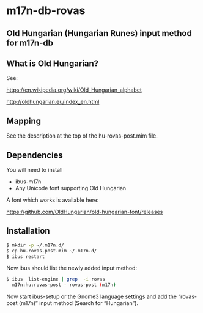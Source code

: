 # m17n-db-rovas

## Old Hungarian (Hungarian Runes) input method for m17n-db

## What is Old Hungarian?

See:

https://en.wikipedia.org/wiki/Old_Hungarian_alphabet

http://oldhungarian.eu/index_en.html

## Mapping

See the description at the top of the hu-rovas-post.mim file.

## Dependencies

You will need to install

* ibus-m17n
* Any Unicode font supporting Old Hungarian

A font which works is available here:

https://github.com/OldHungarian/old-hungarian-font/releases

## Installation

``` bash
$ mkdir -p ~/.m17n.d/
$ cp hu-rovas-post.mim ~/.m17n.d/
$ ibus restart
```

Now ibus should list the newly added input method:

``` bash
$ ibus  list-engine | grep  -i rovas
  m17n:hu:rovas-post - rovas-post (m17n)
```

Now start ibus-setup or the Gnome3 language settings and add
the “rovas-post (m17n)” input method (Search for “Hungarian”).

